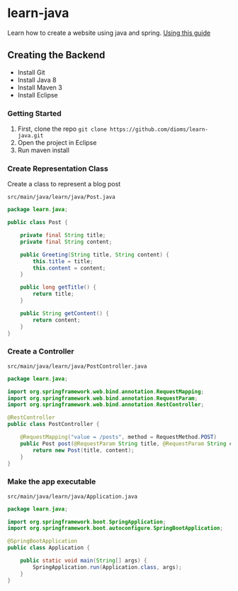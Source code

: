 # learn-java
Learn how to create a website using java and spring.
[Using this guide](https://spring.io/guides/gs/rest-service/)
## Creating the Backend
- Install Git
- Install Java 8
- Install Maven 3
- Install Eclipse

### Getting Started
1. First, clone the repo
```git clone https://github.com/dioms/learn-java.git```
2. Open the project in Eclipse
3. Run maven install

### Create Representation Class
Create a class to represent a blog post
```
src/main/java/learn/java/Post.java
```
```java
package learn.java;

public class Post {

    private final String title;
    private final String content;

    public Greeting(String title, String content) {
        this.title = title;
        this.content = content;
    }

    public long getTitle() {
        return title;
    }

    public String getContent() {
        return content;
    }
}
```

### Create a Controller
```
src/main/java/learn/java/PostController.java
```
```java
package learn.java;

import org.springframework.web.bind.annotation.RequestMapping;
import org.springframework.web.bind.annotation.RequestParam;
import org.springframework.web.bind.annotation.RestController;

@RestController
public class PostController {

    @RequestMapping("value = /posts", method = RequestMethod.POST)
    public Post post(@RequestParam String title, @RequestParam String content) {
        return new Post(title, content);
    }
}
```

### Make the app executable
```
src/main/java/learn/java/Application.java
```
```java
package learn.java;

import org.springframework.boot.SpringApplication;
import org.springframework.boot.autoconfigure.SpringBootApplication;

@SpringBootApplication
public class Application {

    public static void main(String[] args) {
        SpringApplication.run(Application.class, args);
    }
}
```
